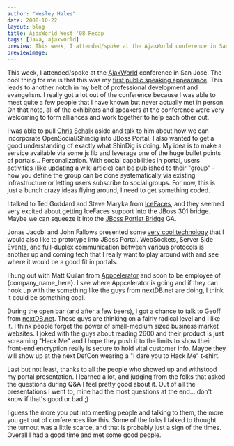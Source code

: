 ```yaml
---
author: "Wesley Hales"
date: 2008-10-22
layout: blog
title: AjaxWorld West '08 Recap
tags: [Java, ajaxworld]
preview: This week, I attended/spoke at the AjaxWorld conference in San Jose...
previewimage:
---
```


<p>This week, I attended/spoke at the <a href="http://ajaxworld.com/">AjaxWorld</a> conference in San Jose. The cool thing for me is that this was my <a href="http://www.slideshare.net/wesleyhales/ajax-in-enterprise-portals-presentation/">first public speaking appearance</a>. This leads to another notch in my belt of professional development and evangelism. I really got a lot out of the conference because I was able to meet quite a few people that I have known but never actually met in person. On that note, all of the exhibitors and speakers at the conference were very welcoming to form alliances and work together to help each other out.</p> 
<p>I was able to pull <a href="http://chrisschalk.com/blog/">Chris Schalk</a> aside and talk to him about how we can incorporate OpenSocial/Shindig into JBoss Portal. I also wanted to get a good understanding of exactly what ShinDig is doing. My idea is to make a service available via some js lib and leverage one of the huge bullet points of portals... Personalization. With social capabilities in portal, users activities (like updating a wiki article) can be published to their "group" - how you define the group can be done systematically via existing infrastructure or letting users subscribe to social groups. For now, this is just a bunch crazy ideas flying around, I need to get something coded.</p> 
<p>I talked to Ted Goddard and Steve Maryka from <a href="http://www.icefaces.org/main/home/index.jsp">IceFaces</a>, and they seemed very excited about getting IceFaces support into the JBoss 301 bridge. Maybe we can squeeze it into the <a href="http://www.jboss.org/portletbridge/">JBoss Portlet Bridge</a> GA.</p> 
<p>Jonas Jacobi and John Fallows presented some <a href="http://www.kaazing.com/content/view/57/93/">very cool technology</a> that I would also like to prototype into JBoss Portal. WebSockets, Server Side Events, and full-duplex communication between various protocols is another up and coming tech that I really want to play around with and see where it would be a good fit in portals.</p> 
<p>I hung out with Matt Quilan from <a href="http://www.appcelerator.org/index.html">Appcelerator</a> and soon to be employee of {company_name_here}. I see where Appcelerator is going and if they can hook up with the something like the guys from nextDB.net are doing, I think it could be something cool.</p> 
<p>During the open bar (and after a few beers), I got a chance to talk to Geoff from <a href="http://nextdb.net/">nextDB.net</a>. These guys are thinking on a fairly radical level and I like it. I think people forget the power of small-medium sized business market websites. I joked with the guys about reading 2600 and their product is just screaming "Hack Me" and I hope they push it to the limits to show their front-end encryption really is secure to hold vital customer info. Maybe they will show up at the next DefCon wearing a "I dare you to Hack Me" t-shirt.</p> 
<p>Last but not least, thanks to all the people who showed up and withstood my portal presentation. I learned a lot, and judging from the folks that asked the questions during Q&A I feel pretty good about it. Out of all the presentations I went to, mine had the most questions at the end... don't know if that's good or bad ;)</p> 
<p>I guess the more you put into meeting people and talking to them, the more you get out of conferences like this. Some of the folks I talked to thought the turnout was a little scarce, and that is probably just a sign of the times. Overall I had a good time and met some good people.</p>
